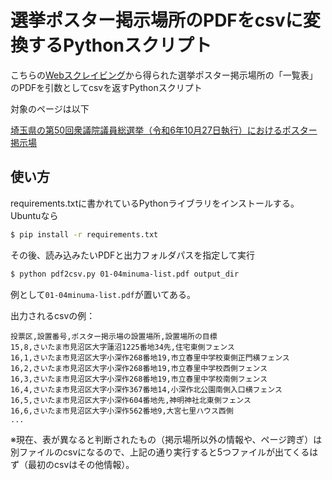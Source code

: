 
# 選挙ポスター掲示場所のPDFをcsvに変換するPythonスクリプト

こちらの[Webスクレイビング](https://github.com/auco67/web-scraping)から得られた選挙ポスター掲示場所の「一覧表」のPDFを引数としてcsvを返すPythonスクリプト

対象のページは以下

[埼玉県の第50回衆議院議員総選挙（令和6年10月27日執行）におけるポスター掲示場](https://www.pref.saitama.lg.jp/e1701/documents/poster/poster-keji.html)


## 使い方

requirements.txtに書かれているPythonライブラリをインストールする。Ubuntuなら
```bash
$ pip install -r requirements.txt
```

その後、読み込みたいPDFと出力フォルダパスを指定して実行
```bash
$ python pdf2csv.py 01-04minuma-list.pdf output_dir
```

例として`01-04minuma-list.pdf`が置いてある。

出力されるcsvの例：
```csv
投票区,設置番号,ポスター掲示場の設置場所,設置場所の目標
15,8,さいたま市見沼区大字蓮沼1225番地34先,住宅東側フェンス
16,1,さいたま市見沼区大字小深作268番地19,市立春里中学校東側正門横フェンス
16,2,さいたま市見沼区大字小深作268番地19,市立春里中学校西側フェンス
16,3,さいたま市見沼区大字小深作268番地19,市立春里中学校南側フェンス
16,4,さいたま市見沼区大字小深作367番地14,小深作北公園南側入口横フェンス
16,5,さいたま市見沼区大字小深作604番地先,神明神社北東側フェンス
16,6,さいたま市見沼区大字小深作562番地9,大宮七里ハウス西側
...
```

※現在、表が異なると判断されたもの（掲示場所以外の情報や、ページ跨ぎ）は別ファイルのcsvになるので、上記の通り実行すると5つファイルが出てくるはず（最初のcsvはその他情報）。



